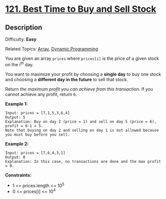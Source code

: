 # [121\. Best Time to Buy and Sell Stock](https://leetcode.com/problems/best-time-to-buy-and-sell-stock/submissions/)

## Description

Difficulty: **Easy**  

Related Topics: [Array](https://leetcode.com/tag/array/), [Dynamic Programming](https://leetcode.com/tag/dynamic-programming/)


You are given an array `prices` where `prices[i]` is the price of a given stock on the i<sup>th</sup> day.

You want to maximize your profit by choosing a **single day** to buy one stock and choosing a **different day in the future** to sell that stock.

Return _the maximum profit you can achieve from this transaction_. If you cannot achieve any profit, return `0`.

**Example 1:**

```
Input: prices = [7,1,5,3,6,4]
Output: 5
Explanation: Buy on day 2 (price = 1) and sell on day 5 (price = 6), profit = 6-1 = 5.
Note that buying on day 2 and selling on day 1 is not allowed because you must buy before you sell.
```

**Example 2:**

```
Input: prices = [7,6,4,3,1]
Output: 0
Explanation: In this case, no transactions are done and the max profit = 0.
```

**Constraints:**

*   1 <= prices.length <= 10<sup>5</sup>
*   0 <= prices[i] <= 10<sup>4</sup>

